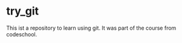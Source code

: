 try_git
=======
This ist a repository to learn using git. It was part of the course from codeschool.
